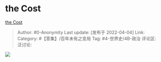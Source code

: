 #  the Cost
[the Cost](https://zhuanlan.zhihu.com/p/492800664)

> Author: #0-Anonymity
> Last update: [发布于 2022-04-04]
> Link:
> Category: #【答集】/百年未有之变局
> Tag: #4-世界史/4B-政治
> 评论区:
> 泛讨论:

![](https://pic3.zhimg.com/v2-13e1615ee14d6437515e24daa68d577a_b.jpg)
